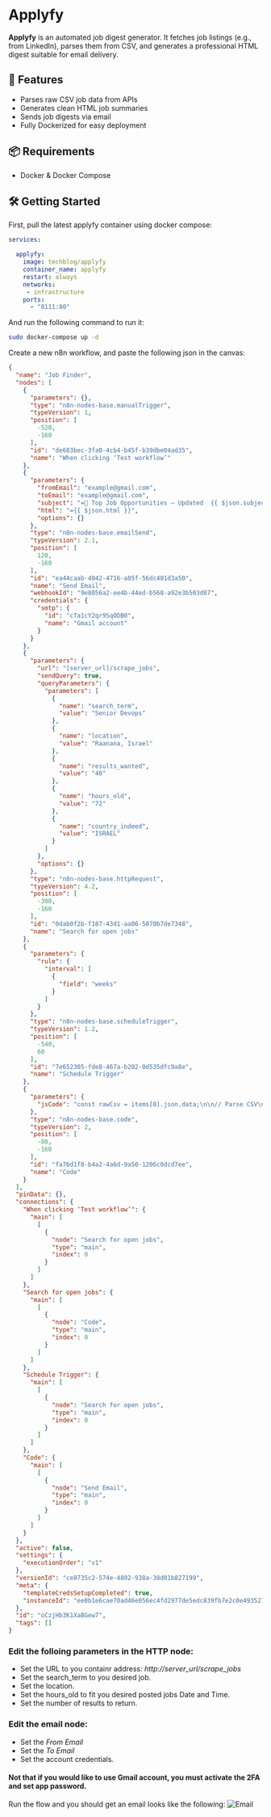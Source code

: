 # Applyfy

**Applyfy** is an automated job digest generator. It fetches job listings (e.g., from LinkedIn), parses them from CSV, and generates a professional HTML digest suitable for email delivery.

## 🚀 Features
- Parses raw CSV job data from APIs
- Generates clean HTML job summaries
- Sends job digests via email
- Fully Dockerized for easy deployment

## 📦 Requirements
- Docker & Docker Compose

## 🛠 Getting Started

First, pull the latest applyfy container using docker compose:

```yaml
services:

  applyfy:
    image: techblog/applyfy
    container_name: applyfy
    restart: always
    networks:
     - infrastructure
    ports:
      - "8111:80"
```

And run the following command to run it:
```bash
sudo docker-compose up -d
```

Create a new n8n workflow, and paste the following json in the canvas:

```json
{
  "name": "Job Finder",
  "nodes": [
    {
      "parameters": {},
      "type": "n8n-nodes-base.manualTrigger",
      "typeVersion": 1,
      "position": [
        -520,
        -160
      ],
      "id": "de683bec-3fa0-4cb4-b45f-b39dbe04ad35",
      "name": "When clicking ‘Test workflow’"
    },
    {
      "parameters": {
        "fromEmail": "example@gmail.com",
        "toEmail": "example@gmail.com",
        "subject": "=📌 Top Job Opportunities — Updated  {{ $json.subjectDate }}",
        "html": "={{ $json.html }}",
        "options": {}
      },
      "type": "n8n-nodes-base.emailSend",
      "typeVersion": 2.1,
      "position": [
        120,
        -160
      ],
      "id": "ea44caab-4042-4716-a05f-56dc401d3a50",
      "name": "Send Email",
      "webhookId": "9e8056a2-ee4b-44ed-b568-a92e3b503d87",
      "credentials": {
        "smtp": {
          "id": "cTa1cY2qr9SqODB0",
          "name": "Gmail account"
        }
      }
    },
    {
      "parameters": {
        "url": "[server_url]/scrape_jobs",
        "sendQuery": true,
        "queryParameters": {
          "parameters": [
            {
              "name": "search_term",
              "value": "Senior Devops"
            },
            {
              "name": "location",
              "value": "Raanana, Israel"
            },
            {
              "name": "results_wanted",
              "value": "40"
            },
            {
              "name": "hours_old",
              "value": "72"
            },
            {
              "name": "country_indeed",
              "value": "ISRAEL"
            }
          ]
        },
        "options": {}
      },
      "type": "n8n-nodes-base.httpRequest",
      "typeVersion": 4.2,
      "position": [
        -300,
        -160
      ],
      "id": "0dab0f2b-f187-43d1-aa06-5070b7de7348",
      "name": "Search for open jobs"
    },
    {
      "parameters": {
        "rule": {
          "interval": [
            {
              "field": "weeks"
            }
          ]
        }
      },
      "type": "n8n-nodes-base.scheduleTrigger",
      "typeVersion": 1.2,
      "position": [
        -540,
        60
      ],
      "id": "7e652305-fde8-467a-b202-0d535dfc9a8e",
      "name": "Schedule Trigger"
    },
    {
      "parameters": {
        "jsCode": "const rawCsv = items[0].json.data;\n\n// Parse CSV\nconst lines = rawCsv.trim().split('\\n');\nconst headers = lines[0].replace(/^\"|\"$/g, '').split('\",\"');\nconst jobs = lines.slice(1).map(line => {\n  const cols = line.replace(/^\"|\"$/g, '').split('\",\"');\n  const obj = {};\n  headers.forEach((h, i) => obj[h] = cols[i] || '');\n  return obj;\n});\n\n// Friendly title date\nconst options = { year: 'numeric', month: 'long', day: 'numeric' };\nconst currentDate = new Date().toLocaleDateString('en-US', options);\n\n// Build job rows\nconst htmlRows = jobs.map(job => `\n  <tr>\n    <td>${job.company}</td>\n    <td>${job.title}</td>\n    <td>${job.location}</td>\n    <td>${job.date_posted}</td>\n    <td><a href=\"${job.job_url}\" target=\"_blank\">View Job</a></td>\n\n  </tr>\n`).join('');\n\n// Final HTML\nconst html = `\n<html>\n  <head>\n<style>\n  body {\n    font-family: 'Segoe UI', Tahoma, Geneva, Verdana, sans-serif;\n    background-color: #f7f9fc;\n    color: #333;\n    margin: 0;\n    padding: 0;\n  }\n  .container {\n    max-width: 1200px;\n    margin: auto;\n    background: #ffffff;\n    padding: 30px;\n    border-radius: 10px;\n    box-shadow: 0 2px 12px rgba(0,0,0,0.06);\n  }\n  h2 {\n    text-align: center;\n    color: #1a73e8;\n    margin-top: 0;\n    font-size: 24px;\n  }\n  table {\n    width: 100%;\n    border-collapse: separate;\n    border-spacing: 0;\n    margin-top: 25px;\n    font-size: 14px;\n  }\n  th {\n    background-color: #e6f2ff;\n    color: #333;\n    padding: 14px 12px;\n    border: 1px solid #ccc;\n    text-align: left;\n  }\n  td {\n    padding: 12px;\n    border: 1px solid #ddd;\n    background-color: #fff;\n    vertical-align: top;\n  }\n  tr:hover td {\n    background-color: #f0f8ff;\n  }\n  tr:first-child th:first-child {\n    border-top-left-radius: 8px;\n  }\n  tr:first-child th:last-child {\n    border-top-right-radius: 8px;\n  }\n  tr:last-child td:first-child {\n    border-bottom-left-radius: 8px;\n  }\n  tr:last-child td:last-child {\n    border-bottom-right-radius: 8px;\n  }\n  a {\n    color: #1a73e8;\n    text-decoration: none;\n  }\n  a:hover {\n    text-decoration: underline;\n  }\n  .footer {\n    margin-top: 35px;\n    text-align: center;\n    font-size: 12px;\n    color: #777;\n  }\n</style>\n  </head>\n  <body>\n    <div class=\"container\">\n      <h2>📌 Top Job Opportunities — Updated ${currentDate}</h2>\n      <table>\n        <thead>\n          <tr>\n            <th>Company</th>\n            <th>Title</th>\n            <th>Location</th>\n            <th>Posted</th>\n            <th>Job URL</th>\n\n          </tr>\n        </thead>\n        <tbody>\n          ${htmlRows}\n        </tbody>\n      </table>\n      <div class=\"footer\">\n        This summary was generated automatically. Stay sharp and happy job hunting!\n      </div>\n    </div>\n  </body>\n</html>\n`;\n\n\n// (add to final return)\nreturn [{\n  json: {\n    html: html,\n    subjectDate: currentDate  // ← this is new\n  }\n}];"
      },
      "type": "n8n-nodes-base.code",
      "typeVersion": 2,
      "position": [
        -80,
        -160
      ],
      "id": "fa76d1f8-b4a2-4a6d-9a50-1206c0dcd7ee",
      "name": "Code"
    }
  ],
  "pinData": {},
  "connections": {
    "When clicking ‘Test workflow’": {
      "main": [
        [
          {
            "node": "Search for open jobs",
            "type": "main",
            "index": 0
          }
        ]
      ]
    },
    "Search for open jobs": {
      "main": [
        [
          {
            "node": "Code",
            "type": "main",
            "index": 0
          }
        ]
      ]
    },
    "Schedule Trigger": {
      "main": [
        [
          {
            "node": "Search for open jobs",
            "type": "main",
            "index": 0
          }
        ]
      ]
    },
    "Code": {
      "main": [
        [
          {
            "node": "Send Email",
            "type": "main",
            "index": 0
          }
        ]
      ]
    }
  },
  "active": false,
  "settings": {
    "executionOrder": "v1"
  },
  "versionId": "ce8735c2-574e-4802-938a-38d01b827199",
  "meta": {
    "templateCredsSetupCompleted": true,
    "instanceId": "ee0b1e6cae70ad46e056ec4fd2977de5edc839fb7e2c0e493527d90ecdb65056"
  },
  "id": "oCzjHb3K1XaBGew7",
  "tags": []
}
```
### Edit the folloing parameters in the HTTP node:
* Set the URL to you containr address: *http://server_url/scrape_jobs*
* Set the search_term to you desired job.
* Set the location.
* Set the hours_old to fit you desired posted jobs Date and Time.
* Set the number of results to return.

### Edit the email node:
* Set the *From Email*
* Set the *To Email*
* Set the account credentials.

#### Not that if you would like to use Gmail account, you must activate the 2FA and set app password.

Run the flow and you should get an email looks like the following:
![Email](screenshots/email.png)
